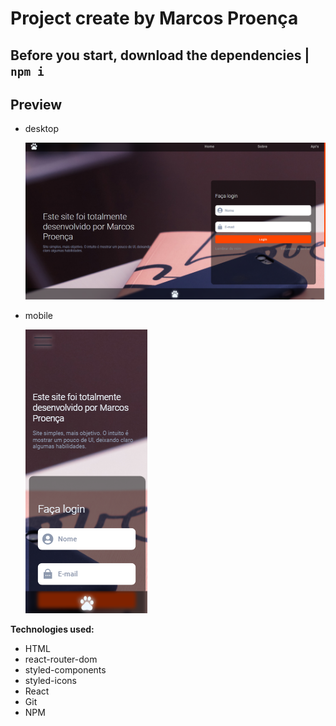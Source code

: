 # Project create by Marcos Proença

## Before you start, download the dependencies | **`npm i`**

## Preview

-   desktop

    ![layout-desktop](./public/assets/img/layout-desktop.png)

-   mobile


    ![layout-mobile](./public/assets/img/layout-mobile.png)

**Technologies used:**

-   HTML
-   react-router-dom
-   styled-components
-   styled-icons
-   React
-   Git
-   NPM
